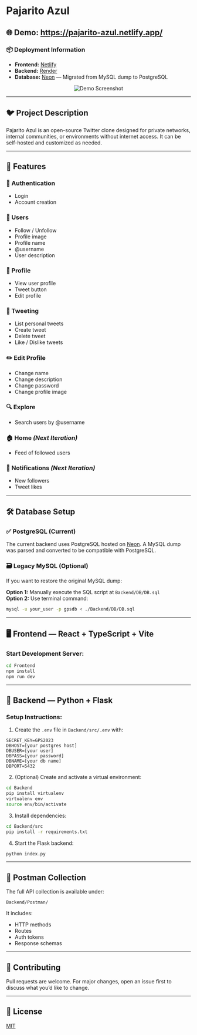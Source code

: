 # Pajarito Azul

## 🌐 Demo: https://pajarito-azul.netlify.app/

### 📦 Deployment Information
- **Frontend:** [Netlify](https://www.netlify.com/)
- **Backend:** [Render](https://render.com/)
- **Database:** [Neon](https://neon.tech/) — Migrated from MySQL dump to PostgreSQL

<p align="center">
  <img src="https://i.ibb.co/mBW7r1p/Screen-Shot-2023-09-17-at-16-50-34.png" alt="Demo Screenshot"/>
</p>

---

## 🐦 Project Description

Pajarito Azul is an open-source Twitter clone designed for private networks, internal communities, or environments without internet access. It can be self-hosted and customized as needed.

---

## 🚀 Features

### 🔐 Authentication
- Login
- Account creation

### 👤 Users
- Follow / Unfollow
- Profile image
- Profile name
- @username
- User description

### 🧾 Profile
- View user profile
- Tweet button
- Edit profile

### 📝 Tweeting
- List personal tweets
- Create tweet
- Delete tweet
- Like / Dislike tweets

### ✏️ Edit Profile
- Change name
- Change description
- Change password
- Change profile image

### 🔍 Explore
- Search users by @username

### 🏠 Home *(Next Iteration)*
- Feed of followed users

### 🔔 Notifications *(Next Iteration)*
- New followers
- Tweet likes

---

## 🛠️ Database Setup

### ✅ PostgreSQL (Current)
The current backend uses PostgreSQL hosted on [Neon](https://neon.tech). A MySQL dump was parsed and converted to be compatible with PostgreSQL.

### 🗃️ Legacy MySQL (Optional)
If you want to restore the original MySQL dump:

**Option 1:** Manually execute the SQL script at `Backend/DB/DB.sql`  
**Option 2:** Use terminal command:
```bash
mysql -u your_user -p gpsdb < ./Backend/DB/DB.sql
```

---

## 🖥️ Frontend — React + TypeScript + Vite

### Start Development Server:
```bash
cd Frontend
npm install
npm run dev
```

---

## 🔧 Backend — Python + Flask

### Setup Instructions:
1. Create the `.env` file in `Backend/src/.env` with:
```env
SECRET_KEY=GPS2023
DBHOST=[your postgres host]
DBUSER=[your user]
DBPASS=[your password]
DBNAME=[your db name]
DBPORT=5432
```

2. (Optional) Create and activate a virtual environment:
```bash
cd Backend
pip install virtualenv
virtualenv env
source env/bin/activate
```

3. Install dependencies:
```bash
cd Backend/src
pip install -r requirements.txt
```

4. Start the Flask backend:
```bash
python index.py
```

---

## 📮 Postman Collection

The full API collection is available under:
```
Backend/Postman/
```

It includes:
- HTTP methods
- Routes
- Auth tokens
- Response schemas

---

## 🤝 Contributing

Pull requests are welcome. For major changes, open an issue first to discuss what you’d like to change.

---

## 📄 License

[MIT](LICENSE)
